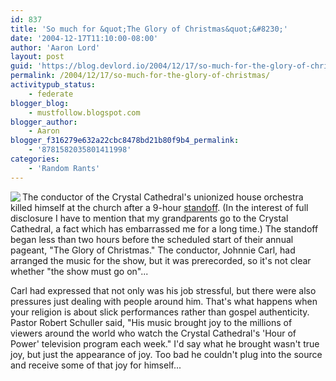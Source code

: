 ```yaml
---
id: 837
title: 'So much for &quot;The Glory of Christmas&quot;&#8230;'
date: '2004-12-17T11:10:00-08:00'
author: 'Aaron Lord'
layout: post
guid: 'https://blog.devlord.io/2004/12/17/so-much-for-the-glory-of-christmas/'
permalink: /2004/12/17/so-much-for-the-glory-of-christmas/
activitypub_status:
    - federate
blogger_blog:
    - mustfollow.blogspot.com
blogger_author:
    - Aaron
blogger_f316279e632a22cbc8478bd21b80f9b4_permalink:
    - '8781582035801411998'
categories:
    - 'Random Rants'
---
```


<a href="http://articles.cnn.com/2004-12-17/us/cathedral.shooting_1_crystal-cathedral-hour-of-power-television-cathedral-hosts?_s=PM:US" target="_blank" rel="noopener"><img align="left" src="http://i.cdn.turner.com/cnn/2004/US/12/17/cathedral.shooting/top.crystal.cathedral.cnn.jpg" /></a> The conductor of the Crystal Cathedral's unionized house orchestra killed himself at the church after a 9-hour <a href="http://articles.cnn.com/2004-12-17/us/cathedral.shooting_1_crystal-cathedral-hour-of-power-television-cathedral-hosts?_s=PM:US" target="_blank" rel="noopener">standoff</a>.  (In the interest of full disclosure I have to mention that my grandparents go to the Crystal Cathedral, a fact which has embarrassed me for a long time.)  The standoff began less than two hours before the scheduled start of their annual pageant, "The Glory of Christmas." The conductor, Johnnie Carl, had arranged the music for the show, but it was prerecorded, so it's not clear whether "the show must go on"...

Carl had expressed that not only was his job stressful, but there were also pressures just dealing with people around him.  That's what happens when your religion is about slick performances rather than gospel authenticity.  Pastor Robert Schuller said, "His music brought joy to the millions of viewers around the world who watch the Crystal Cathedral's 'Hour of Power' television program each week."  I'd say what he brought wasn't true joy, but just the appearance of joy.  Too bad he couldn't plug into the source and receive some of that joy for himself...